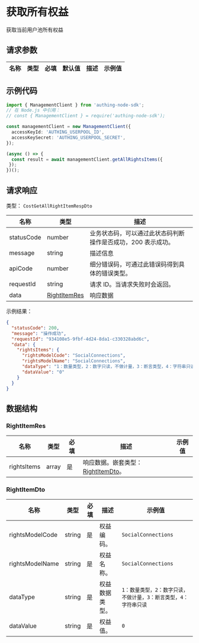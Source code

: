 # 获取所有权益

<!--
  警告⚠️：
  不要直接修改该文档，
  https://github.com/Authing/authing-docs-factory
  使用该项目进行生成
-->

<LastUpdated />

获取当前用户池所有权益

## 请求参数

| 名称 | 类型 | 必填 | 默认值 | 描述 | 示例值 |
| ---- | ---- | ---- | ---- | ---- | ---- |


## 示例代码

```ts
import { ManagementClient } from 'authing-node-sdk';
// 在 Node.js 中引用：
// const { ManagementClient } = require('authing-node-sdk');

const managementClient = new ManagementClient({
  accessKeyId: 'AUTHING_USERPOOL_ID',
  accessKeySecret: 'AUTHING_USERPOOL_SECRET',
});

(async () => {
  const result = await managementClient.getAllRightsItems({
 });
})();
```



## 请求响应

类型： `CostGetAllRightItemRespDto`

| 名称 | 类型 | 描述 |
| ---- | ---- | ---- |
| statusCode | number | 业务状态码，可以通过此状态码判断操作是否成功，200 表示成功。 |
| message | string | 描述信息 |
| apiCode | number | 细分错误码，可通过此错误码得到具体的错误类型。 |
| requestId | string | 请求 ID。当请求失败时会返回。 |
| data | <a href="#RightItemRes">RightItemRes</a> | 响应数据 |



示例结果：

```json
{
  "statusCode": 200,
  "message": "操作成功",
  "requestId": "934108e5-9fbf-4d24-8da1-c330328abd6c",
  "data": {
    "rightsItems": {
      "rightsModelCode": "SocialConnections",
      "rightsModelName": "SocialConnections",
      "dataType": "1：数量类型，2：数字只读，不做计量，3：断言类型，4：字符串只读",
      "dataValue": "0"
    }
  }
}
```

## 数据结构


### <a id="RightItemRes"></a> RightItemRes

| 名称 | 类型 | 必填 | 描述 | 示例值 |
| ---- |  ---- | ---- | ---- | ---- |
| rightsItems | array | 是 | 响应数据。嵌套类型：<a href="#RightItemDto">RightItemDto</a>。  |  |


### <a id="RightItemDto"></a> RightItemDto

| 名称 | 类型 | 必填 | 描述 | 示例值 |
| ---- |  ---- | ---- | ---- | ---- |
| rightsModelCode | string | 是 | 权益编码。  |  `SocialConnections` |
| rightsModelName | string | 是 | 权益名称。  |  `SocialConnections` |
| dataType | string | 是 | 权益数据类型。  |  `1：数量类型，2：数字只读，不做计量，3：断言类型，4：字符串只读` |
| dataValue | string | 是 | 权益值。  |  `0` |


